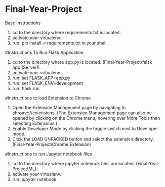 # Final-Year-Project

Base Instructions

1. cd to the directory where requirements.txt is located.
2. activate your virtualenv.
3. run: pip install -r requirements.txt in your shell.


#Instructions To Run Flask Application

1. cd to the directory where app.py is located. (Final-Year-Project\falsk app (Server)\)
2. activate your virtualenv.
3. run: set FLASK_APP=app.py
4. run: set FLASK_ENV=development
5. run: flask run

#Instructions to load Extension to Chrome

1. Open the Extension Management page by navigating to chrome://extensions.
    (The Extension Management page can also be opened by clicking on the Chrome menu, hovering over More Tools then selecting Extensions.)
2. Enable Developer Mode by clicking the toggle switch next to Developer mode.
3. Click the LOAD UNPACKED button and select the extension directory. (Final-Year-Project\Chrome Extension)

#Instructions to run Jupyter notebook files

1. cd to the directory where jupyter notebook files are located. (Final-Year-Project\ML)
2. activate your virtualenv.
3. run: jupyter notebook
